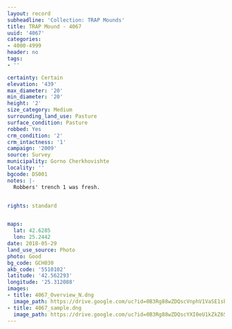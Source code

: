```yaml
---
layout: record
subheadline: 'Collection: TRAP Mounds'
title: TRAP Mound - 4067
uuid: '4067'
categories:
- 4000-4999
header: no
tags:
- ''

certainty: Certain
elevation: '439'
max_diameter: '20'
min_diameter: '20'
height: '2'
size_category: Medium
surrounding_land_use: Pasture
surface_condition: Pasture
robbed: Yes
crm_condition: '2'
crm_intactness: '1'
campaign: '2009'
source: Survey
municipality: Gorno Cherkhovishte
locality: ''
bgcode: DS001
notes: |-
  Robbers' trench 1 was fresh.


rights: standard


maps:
  lat: 42.6285
  lon: 25.2442
date: 2018-05-29
land_use_source: Photo
photo: Good
bg_code: GCH030
akb_code: '5510102'
latitude: '42.562293'
longitude: '25.312088'
images:
- title: 4067_Overview_N.dng
  image_path: https://drive.google.com/uc?id=0B3Rg88wZDQscVnphV1VaSE1sbmM
- title: 4067_sample.dng
  image_path: https://drive.google.com/uc?id=0B3Rg88wZDQscYXI0eU1kZkZ6S2M
---
```

